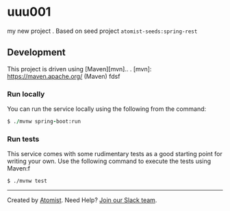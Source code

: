 # uuu001
my new project
.
Based on seed project `atomist-seeds:spring-rest`

## Development

This project is driven using [Maven][mvn]..
.
[mvn]: https://maven.apache.org/ (Maven)
fdsf
### Run locally

You can run the service locally using the following from the command:

```f
$ ./mvnw spring-boot:run
```

### Run tests

This service comes with some rudimentary tests as a good starting
point for writing your own.  Use the following command to execute the
tests using Maven:f

```
$ ./mvnw test
```

---

Created by [Atomist][atomist].
Need Help?  [Join our Slack team][slack].

[atomist]: https://www.atomist.com/ (Atomist - How Teams Deliver Software)
[slack]: https://join.atomist.com/ (Atomist Community Slack Workspace)
